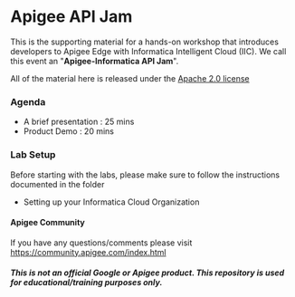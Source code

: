 # Apigee API Jam
This is the supporting material for a hands-on workshop that introduces developers to Apigee Edge with Informatica Intelligent Cloud (IIC). We call this event an "**Apigee-Informatica API Jam**".

All of the material here is released under the [Apache 2.0 license](./LICENSE.md)

### Agenda
* A brief presentation : 25 mins
* Product Demo : 20 mins

### Lab Setup

Before starting with the labs, please make sure to follow the instructions documented in the folder 

* Setting up your Informatica Cloud Organization

#### Apigee Community 
If you have any questions/comments please visit https://community.apigee.com/index.html

##### This is not an official Google or Apigee product. This repository is used for educational/training purposes only.
